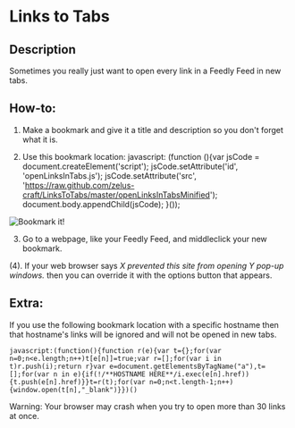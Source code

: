 
Links to Tabs
=======================

Description
-----------

Sometimes you really just want to open every link in a Feedly Feed in new tabs.

How-to:
-----------

1. Make a bookmark and give it a title and description so you don't forget what it is.

2. Use this bookmark location:
	javascript: (function (){var jsCode = document.createElement('script'); jsCode.setAttribute('id', 'openLinksInTabs.js'); jsCode.setAttribute('src', 'https://raw.github.com/zelus-craft/LinksToTabs/master/openLinksInTabsMinified'); document.body.appendChild(jsCode); }());


![Bookmark it!](zelus-craft.github.com/LinksToTabs/img/Bookmark%20Tutorial.png)

3. Go to a webpage, like your Feedly Feed, and middleclick your new bookmark.

(4). If your web browser says *X prevented this site from opening Y pop-up windows.* then you can override it with the options button that appears.

Extra:
------

If you use the following bookmark location with a specific hostname then that hostname's links will be ignored and will not be opened in new tabs.

	javascript:(function(){function r(e){var t={};for(var n=0;n<e.length;n++)t[e[n]]=true;var r=[];for(var i in t)r.push(i);return r}var e=document.getElementsByTagName("a"),t=[];for(var n in e){if(!/**HOSTNAME HERE**/i.exec(e[n].href)){t.push(e[n].href)}}t=r(t);for(var n=0;n<t.length-1;n++){window.open(t[n],"_blank")}})()

Warning: Your browser may crash when you try to open more than 30 links at once.